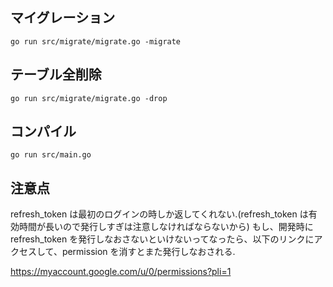 ## マイグレーション

```
go run src/migrate/migrate.go -migrate
```

## テーブル全削除

```
go run src/migrate/migrate.go -drop
```

## コンパイル

```
go run src/main.go
```

## 注意点

refresh_token は最初のログインの時しか返してくれない.(refresh_token は有効時間が長いので発行しすぎは注意しなければならないから) もし、開発時に refresh_token を発行しなおさないといけないってなったら、以下のリンクにアクセスして、permission を消すとまた発行しなおされる.

https://myaccount.google.com/u/0/permissions?pli=1
